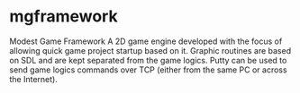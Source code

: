 mgframework
===========

Modest Game Framework
A 2D game engine developed with the focus of allowing quick game project startup based on it.
Graphic routines are based on SDL and are kept separated from the game logics. 
Putty can be used to send game logics commands over TCP (either from the same PC or across the Internet).